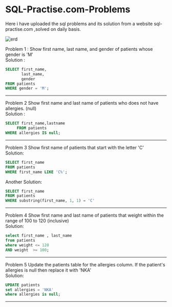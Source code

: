 # SQL-Practise.com-Problems
Here i have uploaded the sql problems and its solution from a website sql-practise.com ,solved on daily basis.


![erd](https://user-images.githubusercontent.com/19313466/211203253-23f70de3-4786-45aa-8d7f-54fb81525415.png)










Problem 1 :
Show first name, last name, and gender of patients whose gender is 'M' \
Solution :
~~~~sql
SELECT first_name,
       last_name,
       gender
FROM patients
WHERE gender = 'M';
~~~~
-------------------------------------------------------------------------------------------------
Problem 2 
Show first name and last name of patients who does not have allergies. (null)\
Solution :
~~~~sql
SELECT first_name,lastname
     FROM patients 
WHERE allergies IS null;
~~~~
-------------------------------------------------------------------------------------------------
Problem 3
Show first name of patients that start with the letter 'C'\
Solution:
~~~~sql
SELECT first_name
FROM patients
WHERE first_name LIKE 'C%';
~~~~
Another Solution:
~~~~sql
SELECT first_name
FROM patients
WHERE substring(first_name, 1, 1) = 'C'
~~~~
------------------------------------------------------------------------------------------------
Problem 4
Show first name and last name of patients that weight within the range of 100 to 120 (inclusive)\
Solution:
```sql
select first_name , last_name 
from patients
where weight <= 120 
AND weight  >= 100;
```
-------------------------------------------------------------------------------------------------

Problem 5 
Update the patients table for the allergies column. If the patient's allergies is null then replace it with 'NKA'\
Solution:
```sql
UPDATE patients 
set allergies = 'NKA'
where allergies is null;
```
-------------------------------------------------------------------------------------------------











